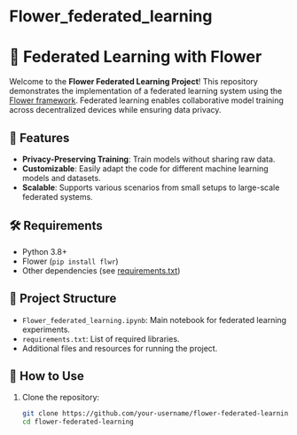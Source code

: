 # Flower_federated_learning
# 🌼 Federated Learning with Flower

Welcome to the **Flower Federated Learning Project**! This repository demonstrates the implementation of a federated learning system using the [Flower framework](https://flower.dev/). Federated learning enables collaborative model training across decentralized devices while ensuring data privacy.

## 🚀 Features

- **Privacy-Preserving Training**: Train models without sharing raw data.
- **Customizable**: Easily adapt the code for different machine learning models and datasets.
- **Scalable**: Supports various scenarios from small setups to large-scale federated systems.

## 🛠️ Requirements

- Python 3.8+
- Flower (`pip install flwr`)
- Other dependencies (see [requirements.txt](./requirements.txt))

## 📂 Project Structure

- `Flower_federated_learning.ipynb`: Main notebook for federated learning experiments.
- `requirements.txt`: List of required libraries.
- Additional files and resources for running the project.

## 📖 How to Use

1. Clone the repository:
   ```bash
   git clone https://github.com/your-username/flower-federated-learning.git
   cd flower-federated-learning
